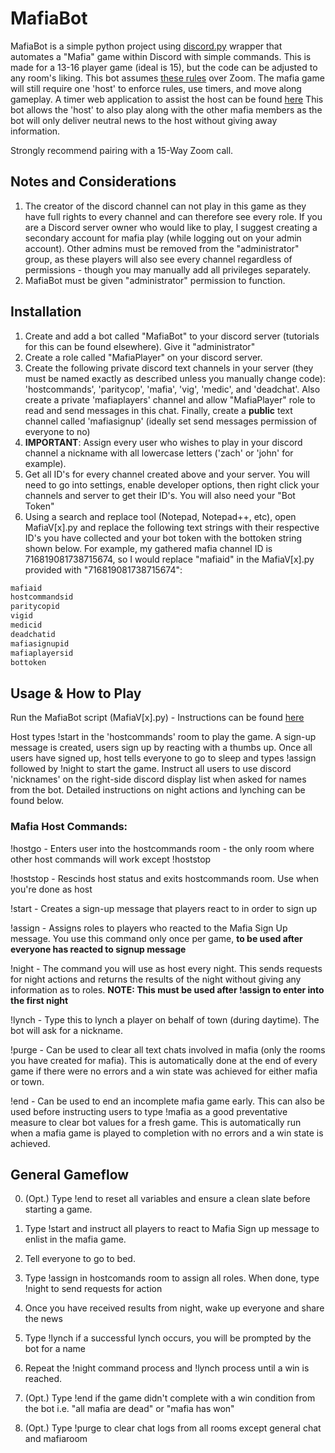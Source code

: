 # MafiaBot

MafiaBot is a simple python project using [discord.py](https://github.com/Rapptz/discord.py) wrapper that automates a "Mafia" game within Discord with simple commands. This is made for a 13-16 player game (ideal is 15), but the code can be adjusted to any room's liking. This bot assumes [these rules](https://docs.google.com/document/d/1yG_dGVLW_MjwEmiXDeizOm_Bm2U310kb7wsSDbfzXlk/edit?usp=sharing) over Zoom. The mafia game will still require one 'host' to enforce rules, use timers, and move along gameplay. A timer web application to assist the host can be found [here](http://advancedmod.com/mafia/) This bot allows the 'host' to also play along with the other mafia members as the bot will only deliver neutral news to the host without giving away information.

Strongly recommend pairing with a 15-Way Zoom call.

## Notes and Considerations

1. The creator of the discord channel can not play in this game as they have full rights to every channel and can therefore see every role. If you are a Discord server owner who would like to play, I suggest creating a secondary account for mafia play (while logging out on your admin account). Other admins must be removed from the "administrator" group, as these players will also see every channel regardless of permissions - though you may manually add all privileges separately.
2. MafiaBot must be given "administrator" permission to function.

## Installation

1. Create and add a bot called "MafiaBot" to your discord server (tutorials for this can be found elsewhere). Give it "administrator"
2. Create a role called "MafiaPlayer" on your discord server.
3. Create the following private discord text channels in your server (they must be named exactly as described unless you manually change code): 'hostcommands', 'paritycop', 'mafia', 'vig', 'medic', and 'deadchat'. Also create a private 'mafiaplayers' channel and allow "MafiaPlayer" role to read and send messages in this chat. Finally, create a **public** text channel called 'mafiasignup' (ideally set send messages permission of everyone to no)
4. **IMPORTANT**: Assign every user who wishes to play in your discord channel a nickname with all lowercase letters ('zach' or 'john' for example).
5. Get all ID's for every channel created above and your server. You will need to go into settings, enable developer options, then right click your channels and server to get their ID's. You will also need your "Bot Token"
6. Using a search and replace tool (Notepad, Notepad++, etc), open MafiaV[x].py and replace the following text strings with their respective ID's you have collected and your bot token with the bottoken string shown below. For example, my gathered mafia channel ID is 716819081738715674, so I would replace "mafiaid" in the MafiaV[x].py provided with "716819081738715674":
 
```bash
mafiaid
hostcommandsid
paritycopid
vigid
medicid
deadchatid
mafiasignupid
mafiaplayersid
bottoken
```

## Usage & How to Play

Run the MafiaBot script (MafiaV[x].py) - Instructions can be found [here](https://www.pythoncentral.io/execute-python-script-file-shell/)

Host types !start in the 'hostcommands' room to play the game. A sign-up message is created, users sign up by reacting with a thumbs up. Once all users have signed up, host tells everyone to go to sleep and types !assign followed by !night to start the game. Instruct all users to use discord 'nicknames' on the right-side discord display list when asked for names from the bot. Detailed instructions on night actions and lynching can be found below.

### Mafia Host Commands:

!hostgo - Enters user into the hostcommands room - the only room where other host commands will work except !hoststop

!hoststop - Rescinds host status and exits hostcommands room. Use when you're done as host

!start - Creates a sign-up message that players react to in order to sign up

!assign - Assigns roles to players who reacted to the Mafia Sign Up message. You use this command only once per game, **to be used after everyone has reacted to signup message**

!night - The command you will use as host every night. This sends requests for night actions and returns the results of the night without giving any information as to roles. **NOTE: This must be used after !assign to enter into the first night**

!lynch - Type this to lynch a player on behalf of town (during daytime). The bot will ask for a nickname.

!purge - Can be used to clear all text chats involved in mafia (only the rooms you have created for mafia). This is automatically done at the end of every game if there were no errors and a win state was achieved for either mafia or town.

!end - Can be used to end an incomplete mafia game early. This can also be used before instructing users to type !mafia as a good preventative measure to clear bot values for a fresh game. This is automatically run when a mafia game is played to completion with no errors and a win state is achieved.

## General Gameflow

0. (Opt.) Type !end to reset all variables and ensure a clean slate before starting a game.
1. Type !start and instruct all players to react to Mafia Sign up message to enlist in the mafia game.
2. Tell everyone to go to bed.
2. Type !assign in hostcomands room to assign all roles. When done, type !night to send requests for action
3. Once you have received results from night, wake up everyone and share the news
4. Type !lynch if a successful lynch occurs, you will be prompted by the bot for a name
5. Repeat the !night command process and !lynch process until a win is reached.

6. (Opt.) Type !end if the game didn't complete with a win condition from the bot i.e. "all mafia are dead" or "mafia has won"
7. (Opt.) Type !purge to clear chat logs from all rooms except general chat and mafiaroom
